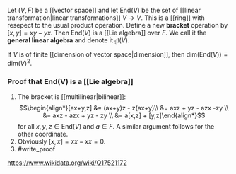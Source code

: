 Let $(V,F)$ be a [[vector space]] and let $\text{End}(V)$ be the set of [[linear transformation|linear transformations]] $V\to V$. This is a [[ring]] with resepect to the usual product operation. Define a new **bracket** operation by $[x,y] = xy-yx$. Then $\text{End}(V)$ is a [[Lie algebra]] over $F$. We call it the **general linear algebra** and denote it $\mathfrak{gl}(V)$.


If $V$ is of finite [[dimension of vector space|dimension]], then $\text{dim}(\text{End}(V)) = \text{dim}(V)^2$.

### Proof that $\text{End(V)}$ is a [[Lie algebra]]
1. The bracket is [[multilinear|bilinear]]: $$\begin{align*}[ax+y,z] &= (ax+y)z - z(ax+y)\\ &= axz + yz - azx -zy \\ &= axz - azx  + yz - zy \\ &= a[x,z] + [y,z]\end{align*}$$ for all $x,y,z\in \text{End}(V)$ and $a\in F$. A similar argument follows for the other coordinate.
2. Obviously $[x,x] = xx-xx = 0$.
3. #write_proof 

https://www.wikidata.org/wiki/Q17521172